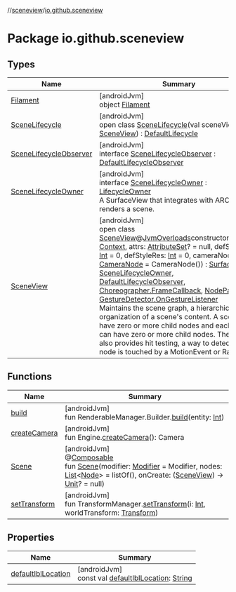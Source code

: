 //[sceneview](../../index.md)/[io.github.sceneview](index.md)

# Package io.github.sceneview

## Types

| Name | Summary |
|---|---|
| [Filament](-filament/index.md) | [androidJvm]<br>object [Filament](-filament/index.md) |
| [SceneLifecycle](-scene-lifecycle/index.md) | [androidJvm]<br>open class [SceneLifecycle](-scene-lifecycle/index.md)(val sceneView: [SceneView](-scene-view/index.md)) : [DefaultLifecycle](../io.github.sceneview.utils/-default-lifecycle/index.md) |
| [SceneLifecycleObserver](-scene-lifecycle-observer/index.md) | [androidJvm]<br>interface [SceneLifecycleObserver](-scene-lifecycle-observer/index.md) : [DefaultLifecycleObserver](https://developer.android.com/reference/kotlin/androidx/lifecycle/DefaultLifecycleObserver.html) |
| [SceneLifecycleOwner](-scene-lifecycle-owner/index.md) | [androidJvm]<br>interface [SceneLifecycleOwner](-scene-lifecycle-owner/index.md) : [LifecycleOwner](https://developer.android.com/reference/kotlin/androidx/lifecycle/LifecycleOwner.html)<br>A SurfaceView that integrates with ARCore and renders a scene. |
| [SceneView](-scene-view/index.md) | [androidJvm]<br>open class [SceneView](-scene-view/index.md)@[JvmOverloads](https://kotlinlang.org/api/latest/jvm/stdlib/kotlin.jvm/-jvm-overloads/index.html)constructor(context: [Context](https://developer.android.com/reference/kotlin/android/content/Context.html), attrs: [AttributeSet](https://developer.android.com/reference/kotlin/android/util/AttributeSet.html)? = null, defStyleAttr: [Int](https://kotlinlang.org/api/latest/jvm/stdlib/kotlin/-int/index.html) = 0, defStyleRes: [Int](https://kotlinlang.org/api/latest/jvm/stdlib/kotlin/-int/index.html) = 0, cameraNode: [CameraNode](../com.google.ar.sceneform/-camera-node/index.md) = CameraNode()) : [SurfaceView](https://developer.android.com/reference/kotlin/android/view/SurfaceView.html), [SceneLifecycleOwner](-scene-lifecycle-owner/index.md), [DefaultLifecycleObserver](https://developer.android.com/reference/kotlin/androidx/lifecycle/DefaultLifecycleObserver.html), [Choreographer.FrameCallback](https://developer.android.com/reference/kotlin/android/view/Choreographer.FrameCallback.html), [NodeParent](../io.github.sceneview.node/-node-parent/index.md), [GestureDetector.OnGestureListener](../io.github.sceneview.gesture/-gesture-detector/-on-gesture-listener/index.md)<br>Maintains the scene graph, a hierarchical organization of a scene's content. A scene can have zero or more child nodes and each node can have zero or more child nodes. The Scene also provides hit testing, a way to detect which node is touched by a MotionEvent or Ray. |

## Functions

| Name | Summary |
|---|---|
| [build](build.md) | [androidJvm]<br>fun RenderableManager.Builder.[build](build.md)(entity: [Int](https://kotlinlang.org/api/latest/jvm/stdlib/kotlin/-int/index.html)) |
| [createCamera](create-camera.md) | [androidJvm]<br>fun Engine.[createCamera](create-camera.md)(): Camera |
| [Scene](-scene.md) | [androidJvm]<br>@[Composable](https://developer.android.com/reference/kotlin/androidx/compose/runtime/Composable.html)<br>fun [Scene](-scene.md)(modifier: [Modifier](https://developer.android.com/reference/kotlin/androidx/compose/ui/Modifier.html) = Modifier, nodes: [List](https://kotlinlang.org/api/latest/jvm/stdlib/kotlin.collections/-list/index.html)&lt;[Node](../io.github.sceneview.node/-node/index.md)&gt; = listOf(), onCreate: ([SceneView](-scene-view/index.md)) -&gt; [Unit](https://kotlinlang.org/api/latest/jvm/stdlib/kotlin/-unit/index.html)? = null) |
| [setTransform](set-transform.md) | [androidJvm]<br>fun TransformManager.[setTransform](set-transform.md)(i: [Int](https://kotlinlang.org/api/latest/jvm/stdlib/kotlin/-int/index.html), worldTransform: [Transform](../io.github.sceneview.math/index.md#1875660684%2FClasslikes%2F-1571379623)) |

## Properties

| Name | Summary |
|---|---|
| [defaultIblLocation](default-ibl-location.md) | [androidJvm]<br>const val [defaultIblLocation](default-ibl-location.md): [String](https://kotlinlang.org/api/latest/jvm/stdlib/kotlin/-string/index.html) |
